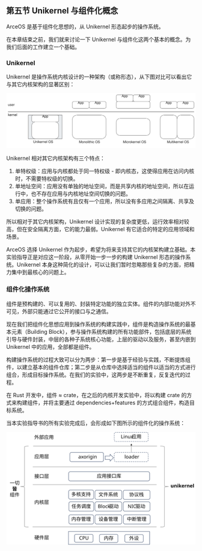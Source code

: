 ## 第五节 Unikernel 与组件化概念



ArceOS 是基于组件化思想的，从 Unikernel 形态起步的操作系统。

在本章结束之前，我们就来讨论一下 Unikernel 与组件化这两个基本的概念。为我们后面的工作建立一个基础。

### **Unikernel**

Unikernel 是操作系统内核设计的一种架构（或称形态），从下图对比可以看出它与其它内核架构的显著区别：

<div style="text-align:center">
   <img src="./img/Unikernel与其它形态对比.svg" alt="Unikernel与其它形态对比"  style="zoom:70%"/>
</div>




Unikernel 相对其它内核架构有三个特点：

1. 单特权级：应用与内核都处于同一特权级 - 即内核态，这使得应用在访问内核时，不需要特权级的切换。
2. 单地址空间：应用没有单独的地址空间，而是共享内核的地址空间，所以在运行中，也不存在应用与内核地址空间切换的问题。
3. 单应用：整个操作系统有且仅有一个应用，所以没有多应用之间隔离、共享及切换的问题。

所以相对于其它内核架构，Unikernel 设计实现的复杂度更低，运行效率相对较高，但在安全隔离方面，它的能力最弱。Unikernel 有它适合的特定的应用领域和场景。

ArceOS 选择 Unikernel 作为起步，希望为将来支持其它的内核架构建立基础。本实验指导正是对应这一阶段，从零开始一步一步的构建 Unikernel 形态的操作系统。Unikernel 本身这种简化的设计，可以让我们暂时忽略那些复杂的方面，把精力集中到最核心的问题上。

### **组件化操作系统**

组件是预构建的、可以复用的、封装特定功能的独立实体。组件的内部功能对外不可见，外部只能通过它公开的接口与之通信。

现在我们把组件化思想应用到操作系统的构建实践中，组件是构造操作系统的最基本元素（Building Block），参与操作系统构建的所有功能部件，包括底层的系统引导与硬件封装，中层的各种子系统核心功能，上层的驱动以及服务，甚至内嵌到 Unikernel 中的应用，全部都是组件。

构建操作系统的过程大致可以分为两步：第一步是基于经验与实践，不断提炼组件，以建立基本的组件仓库；第二步是从仓库中选择适当的组件以适当的方式进行组合，形成目标操作系统。在我们的实验中，这两步是不断重复，反复迭代的过程。

在 Rust 开发中，组件 $\approx$ crate，在之后的内核开发实验中，将以构建 crate 的方式来构建组件，并将主要通过 dependencies+features 的方式组合组件，构造目标系统。

当本实验指导书的所有实验完成后，会形成如下图所示的组件化的操作系统：

<div style="text-align:center">
   <img src="./img/组件化OS.svg" alt="组件化OS"  style="zoom:70%"/>
</div>






<script src="https://utteranc.es/client.js"
        repo="OSLearning365/blog-issues"
        issue-term="pathname"
        theme="github-light"
        crossorigin="anonymous"
        async>
</script>
